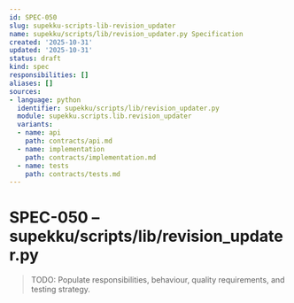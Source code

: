 ```yaml
---
id: SPEC-050
slug: supekku-scripts-lib-revision_updater
name: supekku/scripts/lib/revision_updater.py Specification
created: '2025-10-31'
updated: '2025-10-31'
status: draft
kind: spec
responsibilities: []
aliases: []
sources:
- language: python
  identifier: supekku/scripts/lib/revision_updater.py
  module: supekku.scripts.lib.revision_updater
  variants:
  - name: api
    path: contracts/api.md
  - name: implementation
    path: contracts/implementation.md
  - name: tests
    path: contracts/tests.md
---
```


# SPEC-050 – supekku/scripts/lib/revision_updater.py

> TODO: Populate responsibilities, behaviour, quality requirements, and testing strategy.
